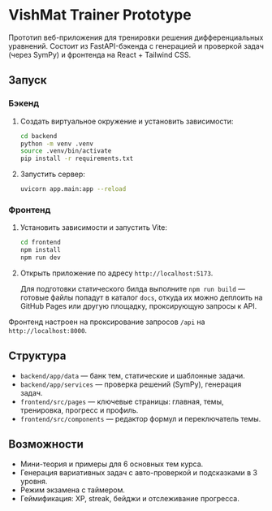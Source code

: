 # VishMat Trainer Prototype

Прототип веб-приложения для тренировки решения дифференциальных уравнений. Состоит из FastAPI-бэкенда с генерацией и проверкой
задач (через SymPy) и фронтенда на React + Tailwind CSS.

## Запуск

### Бэкенд
1. Создать виртуальное окружение и установить зависимости:
   ```bash
   cd backend
   python -m venv .venv
   source .venv/bin/activate
   pip install -r requirements.txt
   ```
2. Запустить сервер:
   ```bash
   uvicorn app.main:app --reload
   ```

### Фронтенд
1. Установить зависимости и запустить Vite:
   ```bash
   cd frontend
   npm install
   npm run dev
   ```
2. Открыть приложение по адресу `http://localhost:5173`.

   Для подготовки статического билда выполните `npm run build` — готовые файлы попадут в каталог `docs`,
   откуда их можно деплоить на GitHub Pages или другую площадку, проксирующую запросы к API.

Фронтенд настроен на проксирование запросов `/api` на `http://localhost:8000`.

## Структура
- `backend/app/data` — банк тем, статические и шаблонные задачи.
- `backend/app/services` — проверка решений (SymPy), генерация задач.
- `frontend/src/pages` — ключевые страницы: главная, темы, тренировка, прогресс и профиль.
- `frontend/src/components` — редактор формул и переключатель темы.

## Возможности
- Мини-теория и примеры для 6 основных тем курса.
- Генерация вариативных задач с авто-проверкой и подсказками в 3 уровня.
- Режим экзамена с таймером.
- Геймификация: XP, streak, бейджи и отслеживание прогресса.
